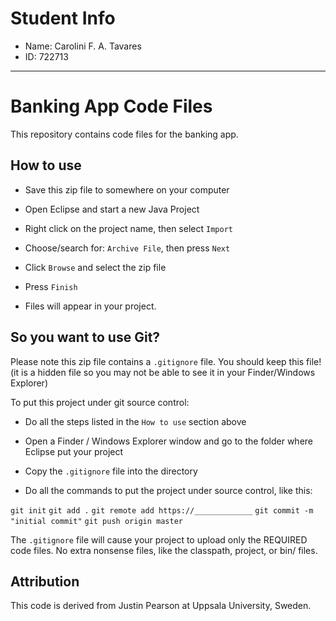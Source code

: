 # Student Info

* Name: Carolini F. A. Tavares
* ID: 722713

---


# Banking App Code Files

This repository contains code files for the banking app.


## How to use

* Save this zip file to somewhere on your computer

* Open Eclipse and start a new Java Project

* Right click on the project name, then select `Import`

* Choose/search for: `Archive File`, then press `Next`

* Click `Browse` and select the zip file

* Press `Finish`

* Files will appear in your project.

## So you want to use Git?

Please note this zip file contains a `.gitignore` file.  You should keep this file! (it is a hidden file so you may not be able to see it in your Finder/Windows Explorer)

To put this project under git source control:

* Do all the steps listed in the `How to use` section above

* Open a Finder / Windows Explorer window and go to the folder where Eclipse put your project

* Copy the `.gitignore` file into the directory

* Do all the commands to put the project under source control, like this:

`git init`
`git add .`
`git remote add https://_____________`
`git commit -m "initial commit"`
`git push origin master`


The `.gitignore` file will cause your project to upload only the REQUIRED code files. No extra nonsense files, like the classpath, project, or bin/ files.

## Attribution

This code is derived from Justin Pearson at Uppsala University, Sweden. 
